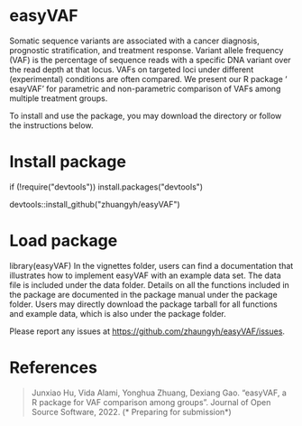 # easyVAF
Somatic sequence variants are associated with a cancer diagnosis, prognostic stratification, and treatment response. Variant allele frequency (VAF) is the percentage of sequence reads with a specific DNA variant over the read depth at that locus. VAFs on targeted loci under different (experimental) conditions are often compared. We present our R package  ‘ esayVAF’ for parametric and non-parametric comparison of VAFs among multiple treatment groups. 


To install and use the package, you may download the directory or follow the instructions below.

# Install package
if (!require("devtools")) install.packages("devtools")

devtools::install_github("zhuangyh/easyVAF")

# Load package
library(easyVAF)
In the vignettes folder, users can find a documentation that illustrates how to implement easyVAF with an example data set. The data file is included under the data folder. Details on all the functions included in the package are documented in the package manual under the package folder. Users may directly download the package tarball for all functions and example data, which is also under the package folder.

Please report any issues at https://github.com/zhaungyh/easyVAF/issues.

# References

> Junxiao Hu, Vida Alami, Yonghua Zhuang, Dexiang Gao.  “easyVAF, a R package for VAF comparison among groups”. Journal of Open Source Software, 2022. (* Preparing for submission*)
